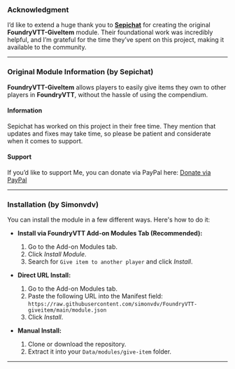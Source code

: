 
### Acknowledgment

I’d like to extend a huge thank you to [**Sepichat**](https://github.com/Sepichat) for creating the original **FoundryVTT-GiveItem** module.
Their foundational work was incredibly helpful, and I’m grateful for the time they’ve spent on this project, making it available to the community.

---

### Original Module Information (by Sepichat)

**FoundryVTT-GiveItem** allows players to easily give items they own to other players in **FoundryVTT**, without the hassle of using the compendium.

#### Information

Sepichat has worked on this project in their free time. They mention that updates and fixes may take time, so please be patient and considerate when it comes to support.

#### Support

If you’d like to support Me, you can donate via PayPal here:
[Donate via PayPal]([https://paypal.me/sepichat](https://www.paypal.com/donate/?hosted_button_id=WQ9KSEJTKGFHN))

---

### Installation (by Simonvdv)

You can install the module in a few different ways. Here's how to do it:

* **Install via FoundryVTT Add-on Modules Tab (Recommended):**

  1. Go to the Add-on Modules tab.
  2. Click *Install Module*.
  3. Search for `Give item to another player` and click *Install*.

* **Direct URL Install:**

  1. Go to the Add-on Modules tab.
  2. Paste the following URL into the Manifest field:
     `https://raw.githubusercontent.com/simonvdv/FoundryVTT-giveitem/main/module.json`
  3. Click *Install*.

* **Manual Install:**

  1. Clone or download the repository.
  2. Extract it into your `Data/modules/give-item` folder.

---
